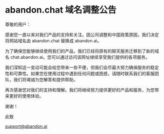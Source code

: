 # abandon.chat 域名调整公告

尊敬的用户：

感谢您一直以来对我们产品的支持和关注。因公司调整和中国政策原因，我们决定将网站域名由 abandon.chat 替换成 abandon.ai。

为了确保您能够继续使用我们的产品，我们已经将原有的聊天服务迁移到了新的域名 chat.abandon.ai。您可以通过访问该网址继续享受我们提供的各项服务。

我们深知这一变动可能会给您带来一些不便，但我们会尽最大努力确保服务的稳定性和可靠性。如果您在使用过程中遇到任何问题或困惑，请随时联系我们的客服团队，我们将竭诚为您解答和提供帮助。

再次感谢您对我们的支持和理解。我们将继续努力提供更好的产品和服务，为您带来更好的使用体验。

谢谢！

此致

support@abandon.ai